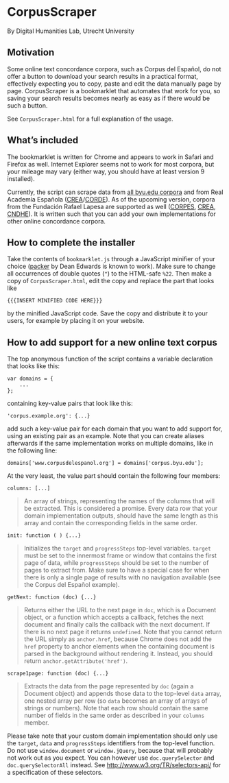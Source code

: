 CorpusScraper
=============

By Digital Humanities Lab, Utrecht University


Motivation
----------

Some online text concordance corpora, such as Corpus del Español, do not offer a button to download your search results in a practical format, effectively expecting you to copy, paste and edit the data manually page by page. CorpusScraper is a bookmarklet that automates that work for you, so saving your search results becomes nearly as easy as if there would be such a button.

See `CorpusScraper.html` for a full explanation of the usage.


What’s included
---------------

The bookmarklet is written for Chrome and appears to work in Safari and Firefox as well. Internet Explorer seems not to work for most corpora, but your mileage may vary (either way, you should have at least version 9 installed). 

Currently, the script can scrape data from [all byu.edu corpora](http://corpus.byu.edu/) and from Real Academia Española ([CREA](http://corpus.rae.es/creanet.html)/[CORDE](http://corpus.rae.es/cordenet.html)). As of the upcoming version, corpora from the Fundación Rafael Lapesa are supported as well ([CORPES](http://web.frl.es/CORPES/view/inicioExterno.view), [CREA](http://web.frl.es/CREA/view/inicioExterno.view), [CNDHE](http://web.frl.es/CNDHE/view/inicioExterno.view)). It is written such that you can add your own implementations for other online concordance corpora.


How to complete the installer
-----------------------------

Take the contents of `bookmarklet.js` through a JavaScript minifier of your choice ([packer](http://dean.edwards.name/packer/) by Dean Edwards is known to work). Make sure to change all occurrences of double quotes (`"`) to the HTML-safe `%22`. Then make a copy of `CorpusScraper.html`, edit the copy and replace the part that looks like

    {{{INSERT MINIFIED CODE HERE}}}

by the minified JavaScript code. Save the copy and distribute it to your users, for example by placing it on your website.


How to add support for a new online text corpus
-----------------------------------------------

The top anonymous function of the script contains a variable declaration that looks like this:

    var domains = {
        ...
    };

containing key-value pairs that look like this:

    'corpus.example.org': {...}

add such a key-value pair for each domain that you want to add support for, using an existing pair as an example. Note that you can create aliases afterwards if the same implementation works on multiple domains, like in the following line:

    domains['www.corpusdelespanol.org'] = domains['corpus.byu.edu'];

At the very least, the value part should contain the following four members:

    columns: [...]

> An array of strings, representing the names of the columns that will be extracted. This is considered a promise. Every data row that your domain implementation outputs, should have the same length as this array and contain the corresponding fields in the same order.

    init: function ( ) {...}

> Initializes the `target` and `progressSteps` top-level variables. `target` must be set to the innermost frame or window that contains the first page of data, while `progressSteps` should be set to the number of pages to extract from. Make sure to have a special case for when there is only a single page of results with no navigation available (see the Corpus del Español example). 

    getNext: function (doc) {...}

> Returns either the URL to the next page in `doc`, which is a Document object, or a function which accepts a callback, fetches the next document and finally calls the callback with the next document. If there is no next page it returns `undefined`.
> Note that you cannot return the URL simply as `anchor.href`, because Chrome does not add the `href` property to anchor elements when the containing document is parsed in the background without rendering it. Instead, you should return `anchor.getAttribute('href')`.

    scrape1page: function (doc) {...}

> Extracts the data from the page represented by `doc` (again a Document object) and appends those data to the top-level `data` array, one nested array per row (so `data` becomes an array of arrays of strings or numbers). Note that each row should contain the same number of fields in the same order as described in your `columns` member.

Please take note that your custom domain implementation should only use the `target`, `data` and `progressSteps` identifiers from the top-level function. Do not use `window.document` or `window.jQuery`, because that will probably not work out as you expect. You can however use `doc.querySelector` and `doc.querySelectorAll` instead. See http://www.w3.org/TR/selectors-api/ for a specification of these selectors. 
